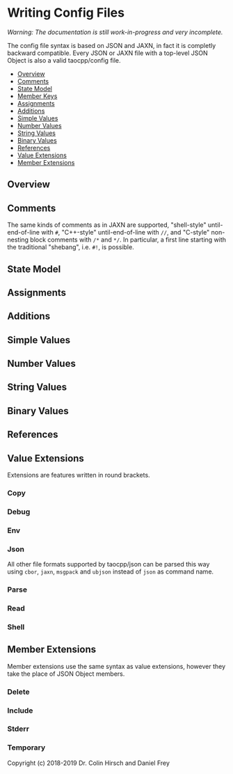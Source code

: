 # Writing Config Files

*Warning: The documentation is still work-in-progress and very incomplete.*

The config file syntax is based on JSON and JAXN, in fact it is completly backward compatible.
Every JSON or JAXN file with a top-level JSON Object is also a valid taocpp/config file.

 * [Overview](#overview)
 * [Comments](#comments)
 * [State Model](#state-model)
 * [Member Keys](#member-keys)
 * [Assignments](#assignments)
 * [Additions](#additions)
 * [Simple Values](#simple-values)
 * [Number Values](#number-values)
 * [String Values](#string-values)
 * [Binary Values](#binary-values)
 * [References](#references)
 * [Value Extensions](#value-extensions)
 * [Member Extensions](#member-extensions)

## Overview

## Comments

The same kinds of comments as in JAXN are supported, "shell-style" until-end-of-line with `#`, "C++-style" until-end-of-line with `//`, and "C-style" non-nesting block comments with `/*` and `*/`.
In particular, a first line starting with the traditional "shebang", i.e. `#!`, is possible.

## State Model

## Assignments

## Additions

## Simple Values

## Number Values

## String Values

## Binary Values

## References

## Value Extensions

Extensions are features written in round brackets.

### Copy

### Debug

### Env

### Json

All other file formats supported by taocpp/json can be parsed this way using `cbor`, `jaxn`, `msgpack` and `ubjson` instead of `json` as command name.

### Parse

### Read

### Shell

## Member Extensions

Member extensions use the same syntax as value extensions, however they take the place of JSON Object members.

### Delete

### Include

### Stderr

### Temporary

Copyright (c) 2018-2019 Dr. Colin Hirsch and Daniel Frey
